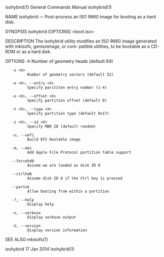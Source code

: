 isohybrid(1)                            General Commands Manual                           isohybrid(1)

NAME
       isohybrid — Post-process an ISO 9660 image for booting as a hard disk.

SYNOPSIS
       isohybrid [OPTIONS] <boot.iso>

DESCRIPTION
       The  isohybrid  utility modifies an ISO 9660 image generated with mkisofs, genisoimage, or com‐
       patible utilities, to be bootable as a CD-ROM or as a hard disk.

OPTIONS
       -h <X>
              Number of geometry heads (default 64)

       -s <X>
              Number of geometry sectors (default 32)

       -e <X>, --entry <X>
              Specify parititon entry number (1-4)

       -o <X>, --offset <X>
              Specify partition offset (default 0)

       -t <X>, --type <X>
              Specify partition type (default 0x17)

       -i <X>, --id <X>
              Specify MBR ID (default random)

       -u, --uefi
              Build EFI bootable image

       -m, --mac
              Add Apple File Protocol partition table support

       --forcehd0
              Assume we are laoded as disk ID 0

       --ctrlhd0
              Assume disk ID 0 if the Ctrl key is pressed

       --partok
              Allow booting from within a partition

       -?, --help
              Display help

       -v, --verbose
              Display verbose output

       -V, --version
              Display version information

SEE ALSO
       mkisofs(1)

isohybrid                                     17 Jan 2014                                 isohybrid(1)
